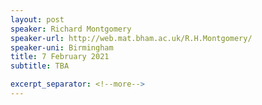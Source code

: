 ```yaml
---
layout: post
speaker: Richard Montgomery
speaker-url: http://web.mat.bham.ac.uk/R.H.Montgomery/
speaker-uni: Birmingham
title: 7 February 2021
subtitle: TBA

excerpt_separator: <!--more-->
---
```




<!--more-->